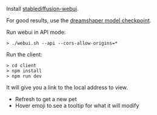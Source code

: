 Install [stablediffusion-webui](https://github.com/AUTOMATIC1111/stable-diffusion-webui).

For good results, use the [dreamshaper model checkpoint](https://civitai.com/models/4384/dreamshaper).

Run webui in API mode:
```
> ./webui.sh --api --cors-allow-origins=*
```

Run the client:
```
> cd client
> npm install
> npm run dev
```

It will give you a link to the local address to view.

- Refresh to get a new pet
- Hover emoji to see a tooltip for what it will modify